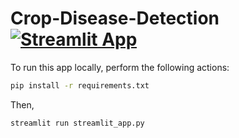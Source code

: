 # Crop-Disease-Detection[![Streamlit App](https://static.streamlit.io/badges/streamlit_badge_black_white.svg)](https://share.streamlit.io/meghaapk/crop-disease-detection)

To run this app locally, perform the following actions:
```bash
pip install -r requirements.txt
```
Then,
```bash
streamlit run streamlit_app.py
```
